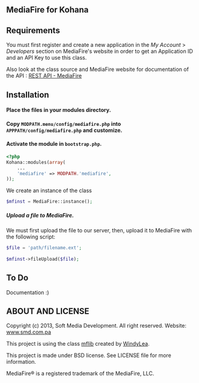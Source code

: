 ## MediaFire for Kohana

## Requirements

You must first register and create a new application in the *My Account* &gt; *Developers* section on MediaFire's website in order to get an Application ID and an API Key to use this class.

Also look at the class source and MediaFire website for documentation of the API : [REST API - MediaFire](http://developers.mediafire.com/index.php/REST_API)

## Installation

#### Place the files in your modules directory.

#### Copy `MODPATH.menu/config/mediafire.php` into `APPPATH/config/mediafire.php` and customize.

#### Activate the module in `bootstrap.php`.

```php
<?php
Kohana::modules(array(
	...
	'mediafire' => MODPATH.'mediafire',
));
```
We create an instance of the class

```php
$mfinst = MediaFire::instance();
```

##### Upload a file to MediaFire. #####
We must first upload the file to our server, then, upload it to MediaFire with the following script:
```php
$file = 'path/filename.ext';
	
$mfinst->fileUpload($file);
```

## To Do

Documentation :)

## ABOUT AND LICENSE

Copyright (c) 2013, Soft Media Development. All right reserved. Website: www.smd.com.pa

This project is using the class [mflib](https://github.com/windylea/mediafire-api-php-library) created by [WindyLea](https://github.com/windylea).

This project is made under BSD license. See LICENSE file for more information.

MediaFire® is a registered trademark of the MediaFire, LLC.
